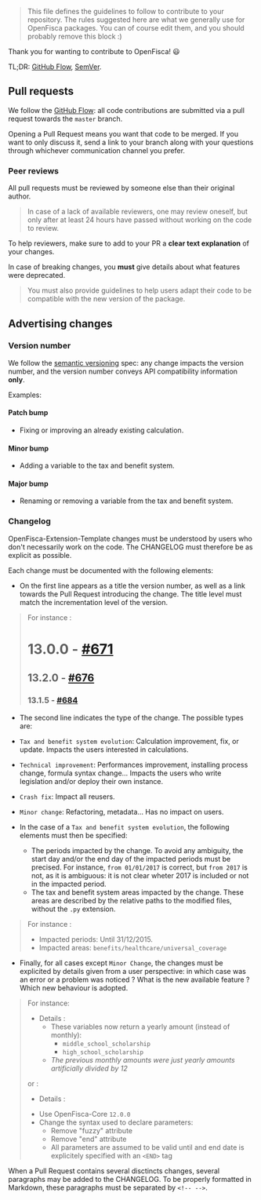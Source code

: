 > This file defines the guidelines to follow to contribute to your repository.
> The rules suggested here are what we generally use for OpenFisca packages.
> You can of course edit them, and you should probably remove this block :)

Thank you for wanting to contribute to OpenFisca! :smiley:

TL;DR: [GitHub Flow](https://guides.github.com/introduction/flow/),
[SemVer](http://semver.org/).

## Pull requests

We follow the [GitHub Flow](https://guides.github.com/introduction/flow/): all
code contributions are submitted via a pull request towards the `master`
branch.

Opening a Pull Request means you want that code to be merged. If you want to
only discuss it, send a link to your branch along with your questions through
whichever communication channel you prefer.

### Peer reviews

All pull requests must be reviewed by someone else than their original author.

> In case of a lack of available reviewers, one may review oneself, but only
> after at least 24 hours have passed without working on the code to review.

To help reviewers, make sure to add to your PR a **clear text explanation** of
your changes.

In case of breaking changes, you **must** give details about what features were
deprecated.

> You must also provide guidelines to help users adapt their code to be
> compatible with the new version of the package.

## Advertising changes

### Version number

We follow the [semantic versioning](http://semver.org/) spec: any change
impacts the version number, and the version number conveys API compatibility
information **only**.

Examples:

#### Patch bump

- Fixing or improving an already existing calculation.

#### Minor bump

- Adding a variable to the tax and benefit system.

#### Major bump

- Renaming or removing a variable from the tax and benefit system.

### Changelog

OpenFisca-Extension-Template changes must be understood by users who don't
necessarily work on the code. The CHANGELOG must therefore be as explicit as
possible.

Each change must be documented with the following elements:

- On the first line appears as a title the version number, as well as a link
  towards the Pull Request introducing the change. The title level must match
  the incrementation level of the version.

> For instance :
>
> # 13.0.0 - [#671](https://github.com/openfisca/openfisca-france/pull/671)
>
> ## 13.2.0 - [#676](https://github.com/openfisca/openfisca-france/pull/676)
>
> ### 13.1.5 - [#684](https://github.com/openfisca/openfisca-france/pull/684)

- The second line indicates the type of the change. The possible types are:

- `Tax and benefit system evolution`: Calculation improvement, fix, or update.
  Impacts the users interested in calculations.

- `Technical improvement`: Performances improvement, installing process change,
  formula syntax change… Impacts the users who write legislation and/or deploy
  their own instance.

- `Crash fix`: Impact all reusers.

- `Minor change`: Refactoring, metadata… Has no impact on users.

- In the case of a `Tax and benefit system evolution`, the following elements
  must then be specified:

  - The periods impacted by the change. To avoid any ambiguity, the start day
    and/or the end day of the impacted periods must be precised. For instance,
    `from 01/01/2017` is correct, but `from 2017` is not, as it is ambiguous:
    it is not clear wheter 2017 is included or not in the impacted period.
  - The tax and benefit system areas impacted by the change. These areas are
    described by the relative paths to the modified files, without the `.py`
    extension.

> For instance :
>
> - Impacted periods: Until 31/12/2015.
> - Impacted areas: `benefits/healthcare/universal_coverage`

- Finally, for all cases except `Minor Change`, the changes must be explicited
  by details given from a user perspective: in which case was an error or a
  problem was noticed ? What is the new available feature ? Which new behaviour
  is adopted.

> For instance:
>
> - Details :
>   - These variables now return a yearly amount (instead of monthly):
>     - `middle_school_scholarship`
>     - `high_school_scholarship`
>   - _The previous monthly amounts were just yearly amounts artificially
>     divided by 12_
>
> or :
>
> - Details :
>
> * Use OpenFisca-Core `12.0.0`
> * Change the syntax used to declare parameters:
>   - Remove "fuzzy" attribute
>   - Remove "end" attribute
>   - All parameters are assumed to be valid until and end date is explicitely
>     specified with an `<END>` tag

When a Pull Request contains several disctincts changes, several paragraphs may
be added to the CHANGELOG. To be properly formatted in Markdown, these
paragraphs must be separated by `<!-- -->`.
